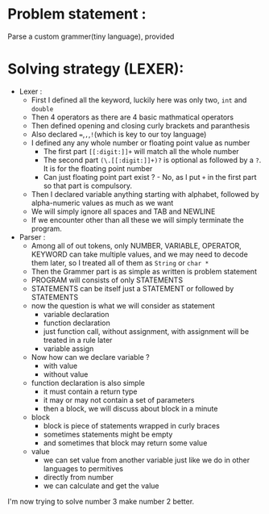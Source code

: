 # Problem statement :

Parse a custom grammer(tiny language), provided

# Solving strategy (LEXER):
 - Lexer :
   - First I defined all the keyword, luckily here was only two, `int` and `double`
   - Then 4 operators as there are 4 basic mathmatical operators
   - Then defined opening and closing curly brackets and paranthesis
   - Also declared `=`,`,`,`!`(which is key to our toy language)
   - I defined any any whole number or floating point value as number
     - The first part `[[:digit:]]+` will match all the whole number
     - The second part `(\.[[:digit:]]+)?` is optional as followed by a `?`. It is for the floating point number
     - Can just floating point part exist ? - No, as I put `+` in the first part so that part is compulsory.
   - Then I declared variable anything starting with alphabet, followed by alpha-numeric values as much as we want
   - We will simply ignore all spaces and TAB and NEWLINE
   - If we encounter other than all these we will simply terminate the program.
 - Parser :
   - Among all of out tokens, only NUMBER, VARIABLE, OPERATOR, KEYWORD can take multiple values, and we may need to decode them later, so I treated all of them as `String` or `char *`
   - Then the Grammer part is as simple as written is problem statement
   - PROGRAM will consists of only STATEMENTS
   - STATEMENTS can be itself just a STATEMENT or followed by STATEMENTS
   - now the question is what we will consider as statement
     - variable declaration
     - function declaration
     - just function call, without assignment, with assignment will be treated in a rule later
     - variable assign
   - Now how can we declare variable ?
     - with value
     - without value
   - function declaration is also simple
     - it must contain a return type
     - it may or may not contain a set of parameters
     - then a block, we will discuss about block in a minute
   - block 
     - block is piece of statements wrapped in curly braces
     - sometimes statements might be empty
     - and sometimes that block may return some value
   - value
     - we can set value from another variable just like we do in other languages to permitives
     - directly from number
     - we can calculate and get the value

I'm now trying to solve number 3 make number 2 better.
